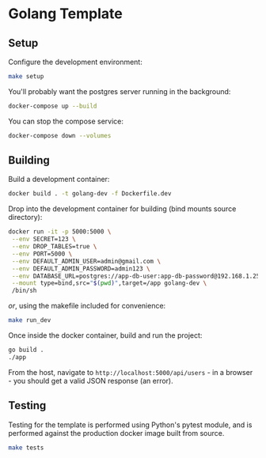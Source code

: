 # Golang Template

## Setup

Configure the development environment:

```bash
make setup
```

You'll probably want the postgres server running in the background:

```bash
docker-compose up --build
```

You can stop the compose service:

```bash
docker-compose down --volumes
```

## Building

Build a development container:

```bash
docker build . -t golang-dev -f Dockerfile.dev
```

Drop into the development container for building (bind mounts source directory):

```bash
docker run -it -p 5000:5000 \
 --env SECRET=123 \
 --env DROP_TABLES=true \
 --env PORT=5000 \
 --env DEFAULT_ADMIN_USER=admin@gmail.com \
 --env DEFAULT_ADMIN_PASSWORD=admin123 \
 --env DATABASE_URL=postgres://app-db-user:app-db-password@192.168.1.252:5432/app-db \
 --mount type=bind,src="$(pwd)",target=/app golang-dev \
 /bin/sh
 ```

*or*, using the makefile included for convenience:

 ```bash
 make run_dev
 ```

Once inside the docker container, build and run the project:

```bash
go build .
./app
```

From the host, navigate to `http://localhost:5000/api/users` - in a browser - you should get a valid JSON response (an error).

## Testing

Testing for the template is performed using Python's pytest module, and is performed
against the production docker image built from source.

```bash
make tests
```
